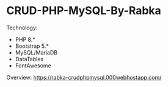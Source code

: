 # CRUD-PHP-MySQL-By-Rabka

Technology: 
- PHP 8.* 
- Bootstrap 5.* 
- MySQL/MariaDB
- DataTables 
- FontAwesome 

Overview: https://rabka-crudphpmysql.000webhostapp.com/